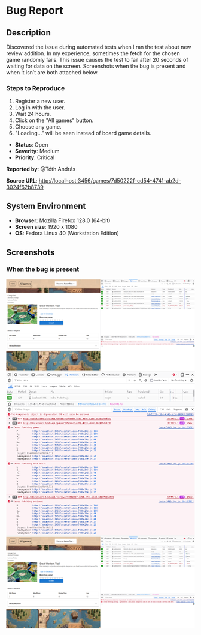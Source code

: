 # Bug Report

## Description
Discovered the issue during automated tests when I ran the test about new review addition. In my experience, sometimes the fetch for the chosen game randomly fails. This issue causes the test to fail after 20 seconds of waiting for data on the screen. Screenshots when the bug is present and when it isn’t are both attached below.

### Steps to Reproduce
1. Register a new user.
2. Log in with the user.
3. Wait 24 hours.
4. Click on the "All games" button.
5. Choose any game.
6. "Loading..." will be seen instead of board game details.

- **Status**: Open
- **Severity**: Medium
- **Priority**: Critical

**Reported by**: @Tóth András

**Source URL**: [http://localhost:3456/games/7d50222f-cd54-4741-ab2d-3024f62b8739](http://localhost:3456/games/7d50222f-cd54-4741-ab2d-3024f62b8739)

## System Environment
- **Browser**: Mozilla Firefox 128.0 (64-bit)
- **Screen size**: 1920 x 1080
- **OS**: Fedora Linux 40 (Workstation Edition)

## Screenshots
### When the bug is present

![img.png](img.png)
![img_1.png](img_1.png)
![img_2.png](img_2.png)
